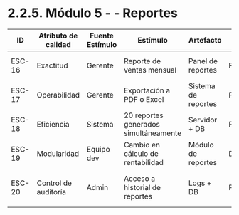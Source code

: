 # 2.2.5. Módulo 5 - - Reportes

| ID     | Atributo de calidad  | Fuente Estímulo | Estímulo                              | Artefacto           | Entorno    | Respuesta                            | Medida de Respuesta           |
| ------ | -------------------- | --------------- | ------------------------------------- | ------------------- | ---------- | ------------------------------------ | ----------------------------- |
| ESC-16 | Exactitud            | Gerente         | Reporte de ventas mensual             | Panel de reportes   | Producción | Datos correctos y consistentes       | 100% de precisión en tests    |
| ESC-17 | Operabilidad         | Gerente         | Exportación a PDF o Excel             | Sistema de reportes | Producción | Archivo generado correctamente       | 100% de archivos válidos      |
| ESC-18 | Eficiencia           | Sistema         | 20 reportes generados simultáneamente | Servidor + DB       | Producción | Tiempo ≤3s por reporte               | 95% de reportes en límite     |
| ESC-19 | Modularidad          | Equipo dev      | Cambio en cálculo de rentabilidad     | Módulo de reportes  | Desarrollo | Deploy sin afectar otros reportes    | 0 errores en integración      |
| ESC-20 | Control de auditoría | Admin           | Acceso a historial de reportes        | Logs + DB           | Producción | Registro completo de usuario y fecha | 100% de auditoría verificable |

